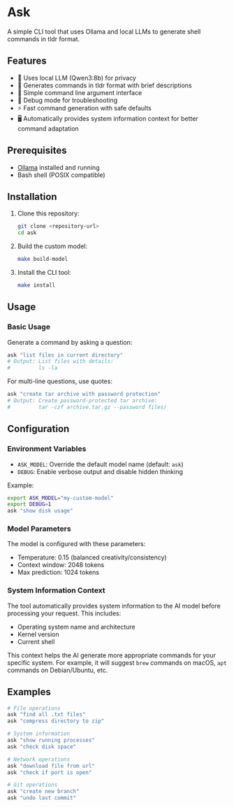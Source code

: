 # Ask

A simple CLI tool that uses Ollama and local LLMs to generate shell commands in tldr format.

## Features

- 🤖 Uses local LLM (Qwen3:8b) for privacy
- 📝 Generates commands in tldr format with brief descriptions
- 🔧 Simple command line argument interface
- 🐛 Debug mode for troubleshooting
- ⚡ Fast command generation with safe defaults
- 🖥️ Automatically provides system information context for better command adaptation

## Prerequisites

- [Ollama](https://ollama.com/) installed and running
- Bash shell (POSIX compatible)

## Installation

1. Clone this repository:
   ```bash
   git clone <repository-url>
   cd ask
   ```

2. Build the custom model:
   ```bash
   make build-model
   ```

3. Install the CLI tool:
   ```bash
   make install
   ```

## Usage

### Basic Usage

Generate a command by asking a question:
```bash
ask "list files in current directory"
# Output: List files with details:
#         ls -la
```

For multi-line questions, use quotes:
```bash
ask "create tar archive with password protection"
# Output: Create password-protected tar archive:
#         tar -czf archive.tar.gz --password files/
```

## Configuration

### Environment Variables

- `ASK_MODEL`: Override the default model name (default: `ask`)
- `DEBUG`: Enable verbose output and disable hidden thinking

Example:
```bash
export ASK_MODEL="my-custom-model"
export DEBUG=1
ask "show disk usage"
```

### Model Parameters

The model is configured with these parameters:
- Temperature: 0.15 (balanced creativity/consistency)
- Context window: 2048 tokens
- Max prediction: 1024 tokens

### System Information Context

The tool automatically provides system information to the AI model before processing your request. This includes:
- Operating system name and architecture
- Kernel version
- Current shell

This context helps the AI generate more appropriate commands for your specific system. For example, it will suggest `brew` commands on macOS, `apt` commands on Debian/Ubuntu, etc.

## Examples

```bash
# File operations
ask "find all .txt files"
ask "compress directory to zip"

# System information
ask "show running processes"
ask "check disk space"

# Network operations
ask "download file from url"
ask "check if port is open"

# Git operations
ask "create new branch"
ask "undo last commit"
```

